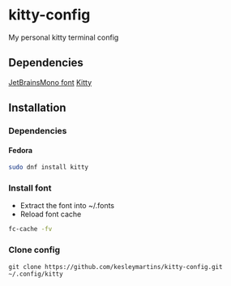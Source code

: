 # kitty-config
My personal kitty terminal config

## Dependencies 

[JetBrainsMono font](https://github.com/ryanoasis/nerd-fonts/releases)
[Kitty](https://sw.kovidgoyal.net/kitty/)

## Installation

### Dependencies
#### Fedora
```sh
sudo dnf install kitty
```

### Install font
- Extract the font into ~/.fonts
- Reload font cache
```sh
fc-cache -fv
```

### Clone config
```
git clone https://github.com/kesleymartins/kitty-config.git ~/.config/kitty
```
